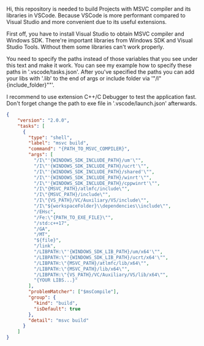 Hi, this repository is needed to build Projects   with MSVC compiler and its libraries in VSCode. Because VSCode is more performant compared to Visual Studio and more convenient due to its useful extensions.

First off, you have to install Visual Studio to obtain MSVC compiler and Windows SDK. There're important libraries from Windows SDK and Visual Studio Tools. Without them some libraries can't work properly.

You need to specify the paths instead of those variables that you see under this text and make it work. You can see my example how to specify these paths in '.vscode/tasks.json'. After you've specified the paths you can add your libs with '.lib' to the end of args or include folder via '"/I\"{include_folder}""'.

I recommend to use extension C++/C Debugger to test the application fast. Don't forget change the path to exe file in '.vscode/launch.json' afterwards.

```json
{
    "version": "2.0.0",
    "tasks": [
      {
        "type": "shell",
        "label": "msvc build",
        "command": "{PATH_TO_MSVC_COMPILER}",
        "args": [
          "/I\"'{WINDOWS_SDK_INCLUDE_PATH}/um'\"",
          "/I\"'{WINDOWS_SDK_INCLUDE_PATH}/ucrt'\"",
          "/I\"'{WINDOWS_SDK_INCLUDE_PATH}/shared'\"",
          "/I\"'{WINDOWS_SDK_INCLUDE_PATH}/winrt'\"",
          "/I\"'{WINDOWS_SDK_INCLUDE_PATH}/cppwinrt'\"",
          "/I\"{MSVC_PATH}/atlmfc/include\"",
          "/I\"{MSVC_PATH}/include\"",
          "/I\"{VS_PATH}/VC/Auxiliary/VS/include\"",
          "/I\"${workspaceFolder}\\dependencies\\include\"",
          "/EHsc",
          "/Fe:\"{PATH_TO_EXE_FILE}\"",
          "/std:c++17",
          "/GA", 
          "/MT",
          "${file}",
          "/link",
          "/LIBPATH:\"'{WINDOWS_SDK_LIB_PATH}/um/x64'\"",
          "/LIBPATH:\"'{WINDOWS_SDK_LIB_PATH}/ucrt/x64'\"",
          "/LIBPATH:\"{MSVC_PATH}/atlmfc/lib/x64\"",
          "/LIBPATH:\"{MSVC_PATH}/lib/x64\"",
          "/LIBPATH:\"{VS_PATH}/VC/Auxiliary/VS/lib/x64\"",
          "{YOUR LIBS...}" 
        ],
        "problemMatcher": ["$msCompile"],
        "group": {
          "kind": "build",
          "isDefault": true
        },
        "detail": "msvc build"
      }
    ]
}
```
